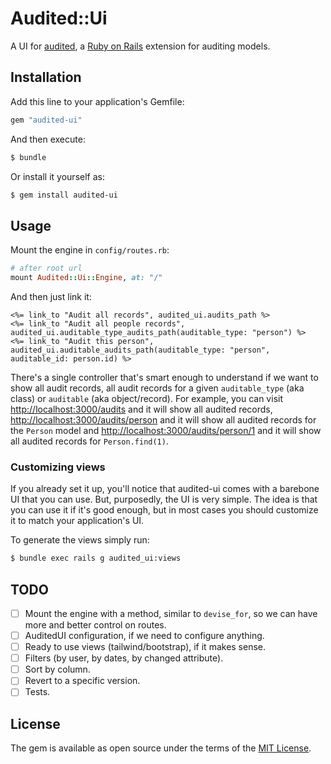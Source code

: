 # Audited::Ui

A UI for [audited](https://github.com/collectiveidea/audited), a [Ruby on Rails](https://rubyonrails.org) extension for auditing models.

## Installation

Add this line to your application's Gemfile:

```ruby
gem "audited-ui"
```

And then execute:

```bash
$ bundle
```

Or install it yourself as:

```bash
$ gem install audited-ui
```

## Usage

Mount the engine in `config/routes.rb`:

```ruby
# after root url
mount Audited::Ui::Engine, at: "/"
```

And then just link it:

```erb
<%= link_to "Audit all records", audited_ui.audits_path %>
<%= link_to "Audit all people records", audited_ui.auditable_type_audits_path(auditable_type: "person") %>
<%= link_to "Audit this person", audited_ui.auditable_audits_path(auditable_type: "person", auditable_id: person.id) %>
```

There's a single controller that's smart enough to understand if we want to show all audit records, all audit records for a given `auditable_type` (aka class) or `auditable` (aka object/record). For example, you can visit [http://localhost:3000/audits](http://localhost:3000/audits) and it will show all audited records, [http://localhost:3000/audits/person](http://localhost:3000/audits/person) and it will show all audited records for the `Person` model and [http://localhost:3000/audits/person/1](http://localhost:3000/audits/person/1) and it will show all audited records for `Person.find(1)`.

### Customizing views

If you already set it up, you'll notice that audited-ui comes with a barebone UI that you can use. But, purposedly, the UI is very simple. The idea is that you can use it if it's good enough, but in most cases you should customize it to match your application's UI.

To generate the views simply run:

```bash
$ bundle exec rails g audited_ui:views
```

## TODO

- [ ] Mount the engine with a method, similar to `devise_for`, so we can have more and better control on routes.
- [ ] AuditedUI configuration, if we need to configure anything.
- [ ] Ready to use views (tailwind/bootstrap), if it makes sense.
- [ ] Filters (by user, by dates, by changed attribute).
- [ ] Sort by column.
- [ ] Revert to a specific version.
- [ ] Tests.

## License

The gem is available as open source under the terms of the [MIT License](https://opensource.org/licenses/MIT).
